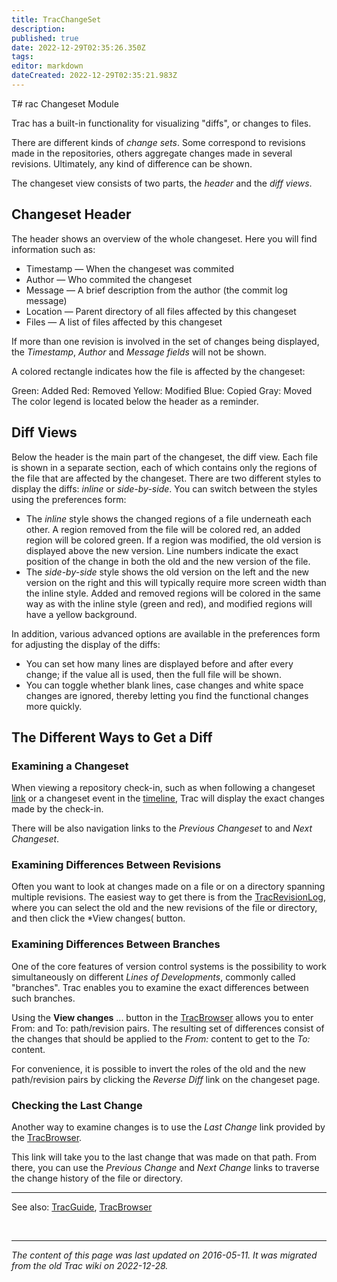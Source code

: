 ```yaml
---
title: TracChangeSet
description: 
published: true
date: 2022-12-29T02:35:26.350Z
tags: 
editor: markdown
dateCreated: 2022-12-29T02:35:21.983Z
---
```


T# rac Changeset Module

Trac has a built-in functionality for visualizing "diffs", or changes to files.

There are different kinds of *change sets*. Some correspond to revisions made in the repositories, others aggregate changes made in several revisions. Ultimately, any kind of difference can be shown.

The changeset view consists of two parts, the *header* and the *diff views*.

## Changeset Header
The header shows an overview of the whole changeset. Here you will find information such as:

- Timestamp — When the changeset was commited
- Author — Who commited the changeset
- Message — A brief description from the author (the commit log message)
- Location — Parent directory of all files affected by this changeset
- Files — A list of files affected by this changeset

If more than one revision is involved in the set of changes being displayed, the *Timestamp*, *Author* and *Message fields* will not be shown.

A colored rectangle indicates how the file is affected by the changeset:

  Green: Added
  Red: Removed
  Yellow: Modified
  Blue: Copied
  Gray: Moved
The color legend is located below the header as a reminder.

## Diff Views
Below the header is the main part of the changeset, the diff view. Each file is shown in a separate section, each of which contains only the regions of the file that are affected by the changeset. There are two different styles to display the diffs: *inline* or *side-by-side*. You can switch between the styles using the preferences form:

- The *inline* style shows the changed regions of a file underneath each other. A region removed from the file will be colored red, an added region will be colored green. If a region was modified, the old version is displayed above the new version. Line numbers indicate the exact position of the change in both the old and the new version of the file.
- The *side-by-side* style shows the old version on the left and the new version on the right and this will typically require more screen width than the inline style. Added and removed regions will be colored in the same way as with the inline style (green and red), and modified regions will have a yellow background.

In addition, various advanced options are available in the preferences form for adjusting the display of the diffs:

- You can set how many lines are displayed before and after every change; if the value all is used, then the full file will be shown.
- You can toggle whether blank lines, case changes and white space changes are ignored, thereby letting you find the functional changes more quickly.
## The Different Ways to Get a Diff
### Examining a Changeset
When viewing a repository check-in, such as when following a changeset [link](/group/rtgwg/TracLink) or a changeset event in the [timeline](/group/rtgwg/TracTimeline), Trac will display the exact changes made by the check-in.

There will be also navigation links to the *Previous Changeset* to and *Next Changeset*.

### Examining Differences Between Revisions
Often you want to look at changes made on a file or on a directory spanning multiple revisions. The easiest way to get there is from the [TracRevisionLog](/group/rtgwg/TracRevisionLog), where you can select the old and the new revisions of the file or directory, and then click the *View changes( button.

### Examining Differences Between Branches
One of the core features of version control systems is the possibility to work simultaneously on different *Lines of Developments*, commonly called "branches". Trac enables you to examine the exact differences between such branches.

Using the **View changes** ... button in the [TracBrowser](/group/rtgwg/TracBrowser) allows you to enter From: and To: path/revision pairs. The resulting set of differences consist of the changes that should be applied to the *From:* content to get to the *To:* content.

For convenience, it is possible to invert the roles of the old and the new path/revision pairs by clicking the *Reverse Diff* link on the changeset page.

### Checking the Last Change
Another way to examine changes is to use the *Last Change* link provided by the [TracBrowser](/group/rtgwg/TracBrowser).

This link will take you to the last change that was made on that path. From there, you can use the *Previous Change* and *Next Change* links to traverse the change history of the file or directory.


----
See also: [TracGuide](/group/rtgwg/TracGuide), [TracBrowser](/group/rtgwg/TracBrowser)

&nbsp;
&nbsp;
&nbsp;

---

*The content of this page was last updated on 2016-05-11. It was migrated from the old Trac wiki on 2022-12-28.*